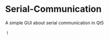 # Serial-Communication
A simple GUI about serial communication in Qt5

！[](https://github.com/Tacode/Serial-Communication.git/image.JPG)
